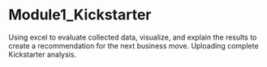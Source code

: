 # Module1_Kickstarter
Using excel to evaluate collected data, visualize, and explain the results to create a recommendation for the next business move.
Uploading complete Kickstarter analysis.
